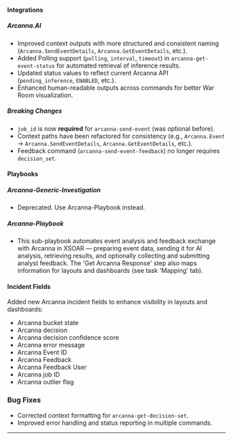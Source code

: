 
#### Integrations

##### Arcanna.AI

* Improved context outputs with more structured and consistent naming (`Arcanna.SendEventDetails`, `Arcanna.GetEventDetails`, etc.).
* Added Polling support (`polling`, `interval`, `timeout`) in `arcanna-get-event-status` for automated retrieval of inference results.
* Updated status values to reflect current Arcanna API (`pending_inference`, `ENABLED`, etc.).
* Enhanced human-readable outputs across commands for better War Room visualization.

##### Breaking Changes

* `job_id` is now **required** for `arcanna-send-event` (was optional before).
* Context paths have been refactored for consistency (e.g., `Arcanna.Event` → `Arcanna.SendEventDetails`, `Arcanna.GetEventDetails`, etc.).
* Feedback command (`arcanna-send-event-feedback`) no longer requires `decision_set`.

#### Playbooks

##### Arcanna-Generic-Investigation
* Deprecated. Use Arcanna-Playbook instead.

##### Arcanna-Playbook
* This sub-playbook automates event analysis and feedback exchange with Arcanna in XSOAR — preparing event data, sending it for AI analysis, retrieving results, and optionally collecting and submitting analyst feedback. The 'Get Arcanna Response' step also maps information for layouts and dashboards (see task 'Mapping' tab).

#### Incident Fields  

Added new Arcanna incident fields to enhance visibility in layouts and dashboards:  

* Arcanna bucket state  
* Arcanna decision  
* Arcanna decision confidence score  
* Arcanna error message  
* Arcanna Event ID  
* Arcanna Feedback  
* Arcanna Feedback User  
* Arcanna job ID  
* Arcanna outlier flag  

### Bug Fixes

* Corrected context formatting for `arcanna-get-decision-set`.
* Improved error handling and status reporting in multiple commands.

---
